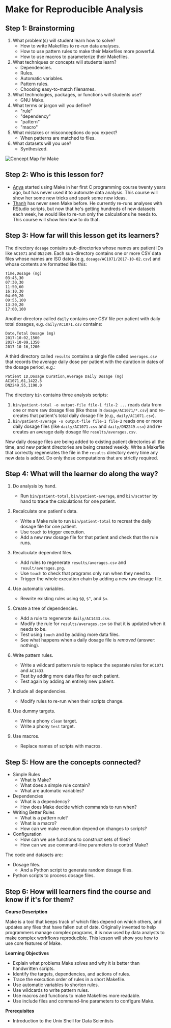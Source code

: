 # Make for Reproducible Analysis

<!-- -------------------------------------------------------------------------------- -->

## Step 1: Brainstorming

1. What problem(s) will student learn how to solve?
   - How to write Makefiles to re-run data analyses.
   - How to use pattern rules to make their Makefiles more powerful.
   - How to use macros to parameterize their Makefiles.
2. What techniques or concepts will students learn?
   - Dependencies.
   - Rules.
   - Automatic variables.
   - Pattern rules.
   - Choosing easy-to-match filenames.
3. What technologies, packages, or functions will students use?
   - GNU Make.
4. What terms or jargon will you define?
   - "rule"
   - "dependency"
   - "pattern"
   - "macro"
5. What mistakes or misconceptions do you expect?
   - When patterns are matched to files.
8. What datasets will you use?
   - Synthesized.

![Concept Map for Make](design/concept.svg)

<!-- -------------------------------------------------------------------------------- -->

## Step 2: Who is this lesson for?

- [Anya](https://github.com/datacamp/learner-profiles#anya)
  started using Make in her first C programming course twenty years ago,
  but has never used it to automate data analysis.
  This course will show her some new tricks and spark some new ideas.
- [Thanh](https://github.com/datacamp/learner-profiles#thanh)
  has never seen Make before.
  He currently re-runs analyses with RStudio scripts,
  but now that he's getting hundreds of new datasets each week,
  he would like to re-run only the calculations he needs to.
  This course will show him how to do that.

<!-- -------------------------------------------------------------------------------- -->

## Step 3: How far will this lesson get its learners?

The directory `dosage` contains sub-directories whose names are patient IDs
like `AC1071` and `DN2249`.
Each sub-directory contains one or more CSV data files whose names are ISO dates
(e.g, `dosage/AC1071/2017-10-02.csv`)
and whose contents are formatted like this:

```
Time,Dosage (mg)
03:45,30
07:30,30
11:50,60
16:10,30
04:00,20
09:55,100
13:20,20
17:00,100
```

Another directory called `daily` contains one CSV file per patient with daily total dosages,
e.g. `daily/AC1071.csv` contains:

```
Date,Total Dosage (mg)
2017-10-02,1500
2017-10-09,1350
2017-10-16,1200
```

A third directory called `results` contains a single file called `averages.csv`
that records the average daily dose per patient with the duration in dates of the dosage period,
e.g.:

```
Patient ID,Dosage Duration,Average Daily Dosage (mg)
AC1071,61,1422.5
DN2249,55,1190.0
```

The directory `bin` contains three analysis scripts:

1. `bin/patient-total -o output-file file-1 file-2 ...` reads data from one or more raw dosage files
   (like those in `dosage/AC1071/*.csv`)
   and re-creates that patient's total daily dosage file
   (e.g., `daily/AC1071.csv`).
2. `bin/patient-average -o output-file file-1 file-2` reads one or more daily dosage files
   (like `daily/AC1071.csv` and `daily/DN2249.csv`)
   and re-creates an average daily dosage file `results/averages.csv`.

New daily dosage files are being added to existing patient directories all the time,
and new patient directories are being created weekly.
Write a Makefile that correctly regenerates the file in the `results` directory
every time any new data is added.
Do only those computations that are strictly required.

<!-- -------------------------------------------------------------------------------- -->

## Step 4: What will the learner do along the way?

1. Do analysis by hand.
   - Run `bin/patient-total`, `bin/patient-average`, and `bin/scatter` by hand
     to trace the calculations for one patient.

1. Recalculate one patient's data.
   - Write a Make rule to run `bin/patient-total` to recreat the daily dosage file for one patient.
   - Use `touch` to trigger execution.
   - Add a new raw dosage file for that patient and check that the rule runs.

1. Recalculate dependent files.
   - Add rules to regenerate `results/averages.csv` and `result/averages.png`.
   - Use `touch` to check that programs only run when they need to.
   - Trigger the whole execution chain by adding a new raw dosage file.

1. Use automatic variables.
   - Rewrite existing rules using `$@`, `$^`, and `$<`.

1. Create a tree of dependencies.
   - Add a rule to regenerate `daily/AC1433.csv`.
   - Modify the rule for `results/averages.csv` so that it is updated when it needs to be.
   - Test using `touch` and by adding more data files.
   - See what happens when a daily dosage file is *removed* (answer: nothing).

1. Write pattern rules.
   - Write a wildcard pattern rule to replace the separate rules for `AC1071` and `AC1433`.
   - Test by adding more data files for each patient.
   - Test again by adding an entirely new patient.

1. Include all dependencies.
   - Modify rules to re-run when their scripts change.

1. Use dummy targets.
   - Write a phony `clean` target.
   - Write a phony `test` target.

1. Use macros.
   - Replace names of scripts with macros.

<!-- -------------------------------------------------------------------------------- -->

## Step 5: How are the concepts connected?

- Simple Rules
  - What is Make?
  - What does a simple rule contain?
  - What are automatic variables?
- Dependencies
  - What is a dependency?
  - How does Make decide which commands to run when?
- Writing Better Rules
  - What is a pattern rule?
  - What is a macro?
  - How can we make execution depend on changes to scripts?
- Configuration
  - How can we use functions to construct sets of files?
  - How can we use command-line parameters to control Make?

The code and datasets are:

- Dosage files.
  - And a Python script to generate random dosage files.
- Python scripts to process dosage files.

<!-- -------------------------------------------------------------------------------- -->

## Step 6: How will learners find the course and know if it's for them?

**Course Description**

Make is a tool that keeps track of which files depend on which others,
and updates any files that have fallen out of date.  Originally
invented to help programmers manage complex programs, it is now used
by data analysts to make complex workflows reproducible.  This lesson
will show you how to use core features of Make.

**Learning Objectives**

- Explain what problems Make solves and why it is better than handwritten scripts.
- Identify the targets, dependencies, and actions of rules.
- Trace the execution order of rules in a short Makefile.
- Use automatic variables to shorten rules.
- Use wildcards to write pattern rules.
- Use macros and functions to make Makefiles more readable.
- Use include files and command-line parameters to configure Make.

**Prerequisites**

- Introduction to the Unix Shell for Data Scientists
